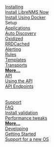 <div class="home-container">
    <div class="home-box">
        <div class="home-header">
          <a href="/Installation/">
            <i class="fas fa-download"></i>
            <span>Installing</span>
          </a>
        </div>
        <a href="/Installation/Install-LibreNMS/">Install LibreNMS Now</a><br />
        <a href="/Installation/Docker/">Install Using Docker</a>
    </div>
    <div class="home-box">
        <div class="home-header">
            <i class="fas fa-plug"></i>
            <span>Setup</span>
        </div>
        <a href="/Extensions/Applications/">Applications</a><br />
        <a href="/Extensions/Auto-Discovery/">Auto Discovery</a><br />
        <a href="/Extensions/Oxidized/">Oxidized</a><br />
        <a href="/Extensions/RRDCached/">RRDCached</a><br />
    </div>
    <div class="home-box">
        <div class="home-header">
          <a href="/Alerting/">
            <i class="fas fa-bell"></i>
            <span>Alerting</span>
          </a>
        </div>
        <a href="/Alerting/Rules/#rules">Rules</a><br />
        <a href="/Alerting/Templates/">Templates</a><br />
        <a href="/Alerting/Transports/">Transports</a><br />
        <a href="/Alerting/"><strong>More...</strong></a>
    </div>
    <div class="home-box">
        <div class="home-header">
          <a href="/API/">
            <i class="fab fa-connectdevelop"></i>
            <span>API</span>
          </a>
        </div>
        <a href="/API/">Using the API</a><br />
        <a href="/API/#endpoint-categories">API Endpoints</a><br />
        <br />
        <br />
    </div>
    <div class="home-box">
        <div class="home-header">
          <a href="/Support/">
            <i class="fas fa-ambulance"></i>
            <span>Support</span>
          </a>
        </div>
        <a href="/Support/FAQ/">FAQ</a><br />
        <a href="/Support/Install%20Validation/">Install validation</a><br />
        <a href="/Support/Performance/">Performance tweaks</a><br />
        <a href="/Support/"><strong>More...</strong></a>
    </div>
    <div class="home-box">
        <div class="home-header">
          <a href="/Developing/">
            <i class="fas fa-code-branch"></i>
            <span>Developing</span>
          </a>
        </div>
        <a href="/Developing/Getting-Started/">Getting Started</a><br />
        <a href="/Developing/Support-New-OS/">Support for a new OS</a><br />
    </div>
</div>
